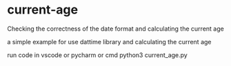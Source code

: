 # current-age
Checking the correctness of the date format and calculating the current age

a simple example for use dattime library and calculating the current age

run code in vscode or pycharm or cmd python3 current_age.py
